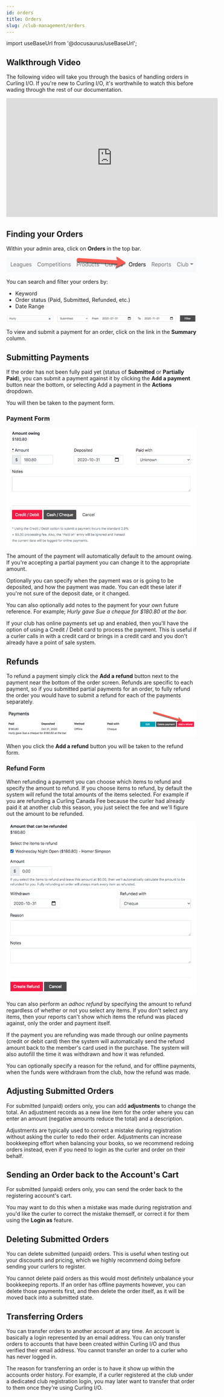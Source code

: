 ```yaml
---
id: orders
title: Orders
slug: /club-management/orders
---
```

import useBaseUrl from '@docusaurus/useBaseUrl';

## Walkthrough Video

The following video will take you through the basics of handling orders in Curling I/O.
If you're new to Curling I/O, it's worthwhile to watch this before wading through the rest of our documentation.

<div className="text--center videoWrapper">
  <iframe width="560" height="315" src="https://www.youtube.com/embed/VEkkiOkTOGE" frameBorder="0" allow="accelerometer; autoplay; clipboard-write; encrypted-media; gyroscope; picture-in-picture" allowFullScreen></iframe>
</div>


## Finding your Orders

Within your admin area, click on **Orders** in the top bar.

![Navigation](/img/docs/club-management/orders/navigation.png)

You can search and filter your orders by:
- Keyword
- Order status (Paid, Submitted, Refunded, etc.)
- Date Range

![Filter Orders](/img/docs/club-management/orders/filter-orders.png)

To view and submit a payment for an order, click on the link in the **Summary** column.

## Submitting Payments

If the order has not been fully paid yet (status of **Submitted** or **Partially Paid**), you can submit a payment against it by clicking the **Add a payment** button near the bottom, or selecting Add a payment in the **Actions** dropdown.

You will then be taken to the payment form.

### Payment Form

![Submitted a Payment](/img/docs/club-management/orders/submitting-a-payment.png)

The amount of the payment will automatically default to the amount owing.
If you're accepting a partial payment you can change it to the appropriate amount.

Optionally you can specify when the payment was or is going to be deposited, and how the payment was made.
You can edit these later if you're not sure of the deposit date, or it changed.

You can also optionally add notes to the payment for your own future reference.
For example; _Hurly gave Sue a cheque for $180.80 at the bar._

If your club has online payments set up and enabled, then you'll have the option of using a Credit / Debit card to process the payment.
This is useful if a curler calls in with a credit card or brings in a credit card and you don't already have a point of sale system.

## Refunds

To refund a payment simply click the **Add a refund** button next to the payment near the bottom of the order screen.
Refunds are specific to each payment, so if you submitted partial payments for an order, to fully refund the order you would have to submit a refund for each of the payments separately.

![List of Payments](/img/docs/club-management/orders/refund-a-payment.png)

When you click the **Add a refund** button you will be taken to the refund form.

### Refund Form

When refunding a payment you can choose which items to refund and specify the amount to refund.
If you choose items to refund, by default the system will refund the total amounts of the items selected.
For example if you are refunding a Curling Canada Fee because the curler had already paid it at another club this season, you just select the fee and we'll figure out the amount to be refunded.

![List of Payments](/img/docs/club-management/orders/refund-form.png)

You can also perform an _adhoc refund_ by specifying the amount to refund regardless of whether or not you select any items.
If you don't select any items, then your reports can't show which items the refund was placed against, only the order and payment itself.

If the payment you are refunding was made through our online payments (credit or debit card) then the system will automatically send the refund amount back to the member's card used in the purchase.
The system will also autofill the time it was withdrawn and how it was refunded.

You can optionally specify a reason for the refund, and for offline payments, when the funds were withdrawn from the club, how the refund was made.


## Adjusting Submitted Orders

For submitted (unpaid) orders only, you can add **adjustments** to change the total.
An adjustment records as a new line item for the order where you can enter an amount (negative amounts reduce the total) and a description.

Adjustments are typically used to correct a mistake during registration without asking the curler to redo their order.
Adjustments can increase bookkeeping effort when balancing your books, so we recommend redoing orders instead, even if you need to login as the curler and order on their behalf.

## Sending an Order back to the Account's Cart

For submitted (unpaid) orders only, you can send the order back to the registering account's cart.

You may want to do this when a mistake was made during registration and you'd like the curler to correct the mistake themself, or correct it for them using the **Login as** feature.


## Deleting Submitted Orders

You can delete submitted (unpaid) orders. This is useful when testing out your discounts and pricing, which we highly recommend doing before sending your curlers to register.

You cannot delete paid orders as this would most definitely unbalance your bookkeeping reports.
If an order has offline payments however, you can delete those payments first, and then delete the order itself, as it will be moved back into a submitted state.


## Transferring Orders

You can transfer orders to another account at any time.
An account is basically a login represented by an email address.
You can only transfer orders to accounts that have been created within Curling I/O and thus verified their email address.
You cannot transfer an order to a curler who has never logged in.

The reason for transferring an order is to have it show up within the accounts order history.
For example, if a curler registered at the club under a dedicated club registration login, you may later want to transfer that order to them once they're using Curling I/O.


